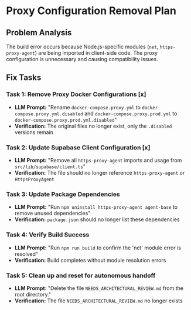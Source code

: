 # Proxy Configuration Removal Plan

## Problem Analysis
The build error occurs because Node.js-specific modules (`net`, `https-proxy-agent`) are being imported in client-side code. The proxy configuration is unnecessary and causing compatibility issues.

## Fix Tasks

### Task 1: Remove Proxy Docker Configurations [x]
- **LLM Prompt:** "Rename `docker-compose.proxy.yml` to `docker-compose.proxy.yml.disabled` and `docker-compose.proxy.prod.yml` to `docker-compose.proxy.prod.yml.disabled`"
- **Verification:** The original files no longer exist, only the `.disabled` versions remain

### Task 2: Update Supabase Client Configuration [x]
- **LLM Prompt:** "Remove all `https-proxy-agent` imports and usage from `src/lib/supabase/client.ts`"
- **Verification:** The file should no longer reference `https-proxy-agent` or `HttpsProxyAgent`

### Task 3: Update Package Dependencies
- **LLM Prompt:** "Run `npm uninstall https-proxy-agent agent-base` to remove unused dependencies"
- **Verification:** `package.json` should no longer list these dependencies

### Task 4: Verify Build Success
- **LLM Prompt:** "Run `npm run build` to confirm the 'net' module error is resolved"
- **Verification:** Build completes without module resolution errors

### Task 5: Clean up and reset for autonomous handoff
- **LLM Prompt:** "Delete the file `NEEDS_ARCHITECTURAL_REVIEW.md` from the root directory."
- **Verification:** The file `NEEDS_ARCHITECTURAL_REVIEW.md` no longer exists